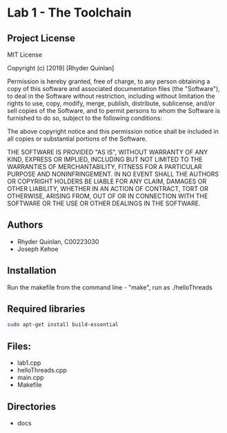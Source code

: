 # Lab 1 - The Toolchain
## Project License
MIT License

Copyright (c) [2019] [Rhyder Quinlan]

Permission is hereby granted, free of charge, to any person obtaining a copy
of this software and associated documentation files (the "Software"), to deal
in the Software without restriction, including without limitation the rights
to use, copy, modify, merge, publish, distribute, sublicense, and/or sell
copies of the Software, and to permit persons to whom the Software is
furnished to do so, subject to the following conditions:

The above copyright notice and this permission notice shall be included in all
copies or substantial portions of the Software.

THE SOFTWARE IS PROVIDED "AS IS", WITHOUT WARRANTY OF ANY KIND, EXPRESS OR
IMPLIED, INCLUDING BUT NOT LIMITED TO THE WARRANTIES OF MERCHANTABILITY,
FITNESS FOR A PARTICULAR PURPOSE AND NONINFRINGEMENT. IN NO EVENT SHALL THE
AUTHORS OR COPYRIGHT HOLDERS BE LIABLE FOR ANY CLAIM, DAMAGES OR OTHER
LIABILITY, WHETHER IN AN ACTION OF CONTRACT, TORT OR OTHERWISE, ARISING FROM,
OUT OF OR IN CONNECTION WITH THE SOFTWARE OR THE USE OR OTHER DEALINGS IN THE
SOFTWARE.



## Authors
 - Rhyder Quinlan, C00223030
 - Joseph Kehoe

## Installation
Run the makefile from the command line - "make", run as ./helloThreads

## Required libraries
```bash
sudo apt-get install build-essential
```

## Files:
 - lab1.cpp
 - helloThreads.cpp
 - main.cpp
 - Makefile

## Directories
 - docs

